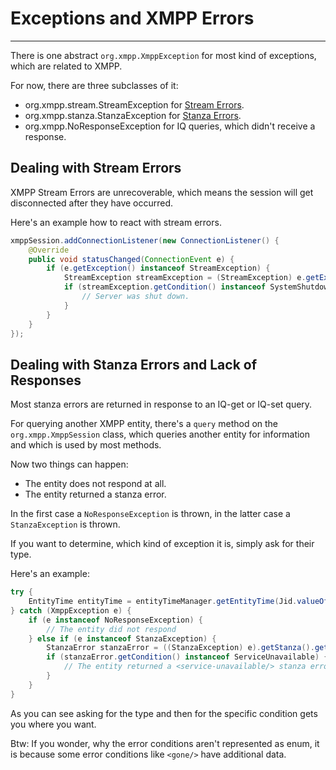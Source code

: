 # Exceptions and XMPP Errors
---

There is one abstract ```org.xmpp.XmppException``` for most kind of exceptions, which are related to XMPP.

For now, there are three subclasses of it:

* org.xmpp.stream.StreamException for [Stream Errors][Stream Errors].
* org.xmpp.stanza.StanzaException for [Stanza Errors][Stanza Errors].
* org.xmpp.NoResponseException for IQ queries, which didn\'t receive a response.


## Dealing with Stream Errors

XMPP Stream Errors are unrecoverable, which means the session will get disconnected after they have occurred.

Here's an example how to react with stream errors.

```java
xmppSession.addConnectionListener(new ConnectionListener() {
    @Override
    public void statusChanged(ConnectionEvent e) {
        if (e.getException() instanceof StreamException) {
            StreamException streamException = (StreamException) e.getException();
            if (streamException.getCondition() instanceof SystemShutdown) {
                // Server was shut down.
            }
        }
    }
});
```

## Dealing with Stanza Errors and Lack of Responses

Most stanza errors are returned in response to an IQ-get or IQ-set query.

For querying another XMPP entity, there\'s a `query` method on the `org.xmpp.XmppSession` class, which queries another entity for information and which is used by most methods.

Now two things can happen:

* The entity does not respond at all.
* The entity returned a stanza error.

In the first case a `NoResponseException` is thrown, in the latter case a `StanzaException` is thrown.

If you want to determine, which kind of exception it is, simply ask for their type.

Here\'s an example:

```java
try {
    EntityTime entityTime = entityTimeManager.getEntityTime(Jid.valueOf("juliet@example.net/balcony"));
} catch (XmppException e) {
    if (e instanceof NoResponseException) {
        // The entity did not respond
    } else if (e instanceof StanzaException) {
        StanzaError stanzaError = ((StanzaException) e).getStanza().getError();
        if (stanzaError.getCondition() instanceof ServiceUnavailable) {
            // The entity returned a <service-unavailable/> stanza error.
        }
    }
}
```

As you can see asking for the type and then for the specific condition gets you where you want.

Btw: If you wonder, why the error conditions aren\'t represented as enum, it is because some error conditions like `<gone/>` have additional data.


[Stream Errors]: http://xmpp.org/rfcs/rfc6120.html#streams-error "Stream Errors"
[Stanza Errors]: http://xmpp.org/rfcs/rfc6120.html#stanzas-error "Stanza Errors"
